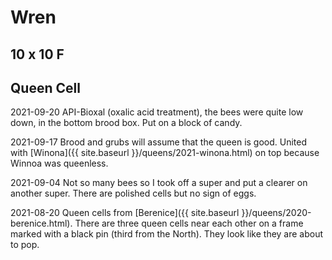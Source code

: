 # Wren

## 10 x 10 F

## Queen Cell

2021-09-20 API-Bioxal (oxalic acid treatment), the bees were quite low down, in the bottom brood box.  Put on a block of candy.

2021-09-17 Brood and grubs will assume that the queen is good.  United with [Winona]({{ site.baseurl }}/queens/2021-winona.html) on top because Winnoa was queenless.

2021-09-04 Not so many bees so I took off a super and put a clearer on another super.  There are polished cells but no sign of eggs.

2021-08-20 Queen cells from  [Berenice]({{ site.baseurl }}/queens/2020-berenice.html).  There are three queen cells near each other on a frame marked with a black pin (third from the North).  They look like they are about to pop.
